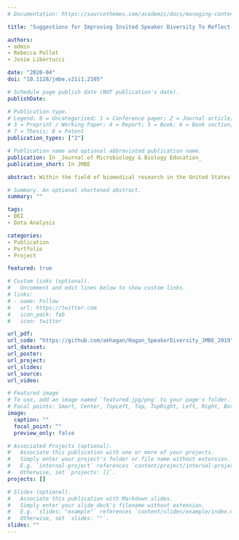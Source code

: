 ```yaml
---
# Documentation: https://sourcethemes.com/academic/docs/managing-content/

title: "Suggestions for Improving Invited Speaker Diversity To Reflect Trainee Diversity"

authors: 
- admin
- Rebecca Pollet
- Josie Libertucci

date: "2020-04"
doi: "10.1128/jmbe.v21i1.2105"

# Schedule page publish date (NOT publication's date).
publishDate: 

# Publication type.
# Legend: 0 = Uncategorized; 1 = Conference paper; 2 = Journal article;
# 3 = Preprint / Working Paper; 4 = Report; 5 = Book; 6 = Book section;
# 7 = Thesis; 8 = Patent
publication_types: ["2"]

# Publication name and optional abbreviated publication name.
publication: In _Journal of Microbiology & Biology Education_
publication_short: In JMBE

abstract: Within the field of biomedical research in the United States, the proportion of underrepresented minorities at the Full Professor level has remained consistently low, even though trainee demographics are becoming more diverse. Underrepresented groups face a complex set of barriers to achieving faculty status, including imposter syndrome, increased performance expectations, and patterns of exclusion. Institutionalized racism and sexism have contributed to these barriers and perpetuated policy that excludes underrepresented minorities. These barriers can contribute to decreased feelings of belonging, which may result in decreased retention of underrepresented minorities. Though some universities have altered their hiring practices to increase the number of underrepresented minorities in the applicant pool, these changes have not been sufficient. Here we argue that departmental invited seminar series can be used to provide trainees with scientific role models and increase their sense of belonging while institutions work towards more inclusive policy. In this study, we investigated the demographics (gender and race) of invited seminar speakers over 5 years to the Department of Microbiology and Immunology at the University of Michigan. We also investigated current trainee demographics and compared them to invited speaker demographics to gauge if our trainees were being provided with representation of themselves. We found that invited speaker demographics were skewed towards Caucasian men, and our trainee demographics were not being represented. From these findings, we proposed policy change within the department to address how speakers are being invited with the goal of increasing speaker diversity to better reflect trainee diversity. To facilitate this process, we developed a set of suggestions and a web-based resource that allows scientists, committees, and moderators to identify members of underserved groups. These resources can be easily adapted by other fields or subfields to promote inclusion and diversity at seminar series, conferences, and colloquia.

# Summary. An optional shortened abstract.
summary: ""

tags: 
- DEI
- Data Analysis

categories: 
- Publication
- Portfolio
- Project

featured: true

# Custom links (optional).
#   Uncomment and edit lines below to show custom links.
# links:
# - name: Follow
#   url: https://twitter.com
#   icon_pack: fab
#   icon: twitter

url_pdf: 
url_code: "https://github.com/akhagan/Hagan_SpeakerDiversity_JMBE_2019"
url_dataset:
url_poster:
url_project:
url_slides:
url_source:
url_video:

# Featured image
# To use, add an image named `featured.jpg/png` to your page's folder. 
# Focal points: Smart, Center, TopLeft, Top, TopRight, Left, Right, BottomLeft, Bottom, BottomRight.
image:
  caption: ""
  focal_point: ""
  preview_only: false

# Associated Projects (optional).
#   Associate this publication with one or more of your projects.
#   Simply enter your project's folder or file name without extension.
#   E.g. `internal-project` references `content/project/internal-project/index.md`.
#   Otherwise, set `projects: []`.
projects: []

# Slides (optional).
#   Associate this publication with Markdown slides.
#   Simply enter your slide deck's filename without extension.
#   E.g. `slides: "example"` references `content/slides/example/index.md`.
#   Otherwise, set `slides: ""`.
slides: ""
---
```

